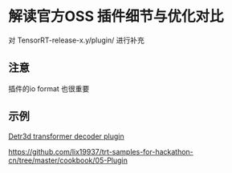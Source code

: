 # 解读官方OSS 插件细节与优化对比        

对 TensorRT-release-x.y/plugin/ 进行补充    


## 注意  

插件的io format 也很重要     


## 示例  
[Detr3d transformer decoder plugin](./svt/svt.md)    

https://github.com/lix19937/trt-samples-for-hackathon-cn/tree/master/cookbook/05-Plugin    
